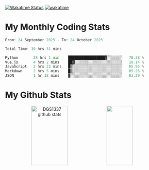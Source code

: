 [![Wakatime Status](https://github.com/noopurphalak/noopurphalak/workflows/wakatime-status-update/badge.svg)](https://github.com/noopurphalak/noopurphalak/actions/workflows/main.yml)
[![wakatime](https://wakatime.com/badge/user/80ace140-ef40-4fdd-b8ed-f3be3d2e1aea.svg)](https://wakatime.com/@80ace140-ef40-4fdd-b8ed-f3be3d2e1aea)

# My Monthly Coding Stats

<!--START_SECTION:waka-->

```python
From: 24 September 2025 - To: 24 October 2025

Total Time: 39 hrs 31 mins

Python       28 hrs 1 min    █████████████████▓░░░░░░░   70.38 %
Vue.js       4 hrs 2 mins    ██▓░░░░░░░░░░░░░░░░░░░░░░   10.14 %
JavaScript   2 hrs 22 mins   █▒░░░░░░░░░░░░░░░░░░░░░░░   05.95 %
Markdown     2 hrs 5 mins    █▒░░░░░░░░░░░░░░░░░░░░░░░   05.26 %
JSON         1 hr 18 mins    ▓░░░░░░░░░░░░░░░░░░░░░░░░   03.29 %
```

<!--END_SECTION:waka-->

# My Github Stats
<div style="text-align: center;">
  <img width="49%" height="195px" src="https://github-readme-stats-sigma-five.vercel.app/api?username=noopurphalak&show_icons=true&count_private=true&hide_border=true&title_color=00FFFF&icon_color=00FFFF&text_color=00FFFF&bg_color=0d1117" alt="DGS1337 github stats" />
  <img width="41%" height="195px" src="https://github-readme-stats-sigma-five.vercel.app/api/top-langs/?username=noopurphalak&layout=compact&hide_border=true&title_color=00FFFF&text_color=00FFFF&bg_color=0d1117" />
</div>
